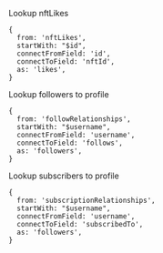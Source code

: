 Lookup nftLikes

```
{
  from: 'nftLikes',
  startWith: "$id",
  connectFromField: 'id',
  connectToField: 'nftId',
  as: 'likes',
}
```

Lookup followers to profile

```
{
  from: 'followRelationships',
  startWith: "$username",
  connectFromField: 'username',
  connectToField: 'follows',
  as: 'followers',
}
```

Lookup subscribers to profile

```
{
  from: 'subscriptionRelationships',
  startWith: "$username",
  connectFromField: 'username',
  connectToField: 'subscribedTo',
  as: 'followers',
}
```
